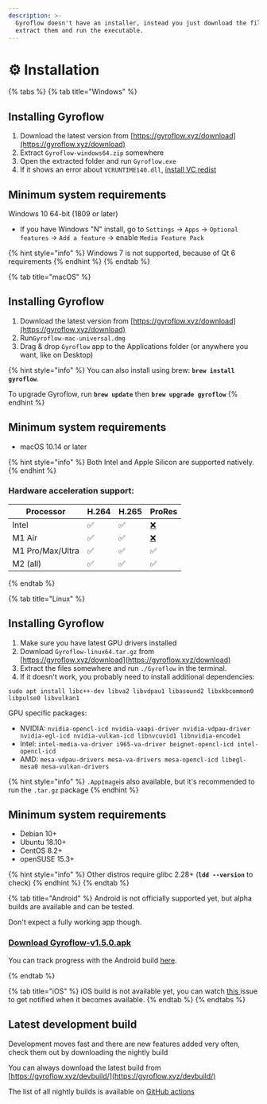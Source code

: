 ```yaml
---
description: >-
  Gyroflow doesn't have an installer, instead you just download the files,
  extract them and run the executable.
---
```


# ⚙ Installation

{% tabs %}
{% tab title="Windows" %}
## Installing Gyroflow

1. Download the latest version from [https://gyroflow.xyz/download](https://gyroflow.xyz/download)
2. Extract `Gyroflow-windows64.zip` somewhere
3. Open the extracted folder and run `Gyroflow.exe`
4. If it shows an error about `VCRUNTIME140.dll`, [install VC redist](https://aka.ms/vs/17/release/vc\_redist.x64.exe)



## Minimum system requirements

Windows 10 64-bit (1809 or later)

* If you have Windows "N" install, go to `Settings` -> `Apps` -> `Optional features` -> `Add a feature` -> enable `Media Feature Pack`

{% hint style="info" %}
Windows 7 is not supported, because of Qt 6 requirements
{% endhint %}
{% endtab %}

{% tab title="macOS" %}
## Installing Gyroflow

1. Download the latest version from [https://gyroflow.xyz/download](https://gyroflow.xyz/download)
2. Run`Gyroflow-mac-universal.dmg`
3. Drag & drop `Gyroflow` app to the Applications folder (or anywhere you want, like on Desktop)

{% hint style="info" %}
You can also install using brew: **`brew install gyroflow`**.&#x20;

To upgrade Gyroflow, run **`brew update`** then **`brew upgrade gyroflow`**
{% endhint %}



## Minimum system requirements

* macOS 10.14 or later

{% hint style="info" %}
Both Intel and Apple Silicon are supported natively.
{% endhint %}



### Hardware acceleration support:

| Processor        | H.264 | H.265 | ProRes                                  |
| ---------------- | ----- | ----- | --------------------------------------- |
| Intel            | ✅     | ✅     | [❌](https://emojipedia.org/cross-mark/) |
| M1 Air           | ✅     | ✅     | [❌](https://emojipedia.org/cross-mark/) |
| M1 Pro/Max/Ultra | ✅     | ✅     | ✅                                       |
| M2 (all)         | ✅     | ✅     | ✅                                       |
{% endtab %}

{% tab title="Linux" %}
## Installing Gyroflow

1. Make sure you have latest GPU drivers installed
2. Download `Gyroflow-linux64.tar.gz` from [https://gyroflow.xyz/download](https://gyroflow.xyz/download)
3. Extract the files somewhere and run `./Gyroflow` in the terminal.
4. If it doesn't work, you probably need to install additional dependencies:

`sudo apt install libc++-dev libva2 libvdpau1 libasound2 libxkbcommon0 libpulse0 libvulkan1`

GPU specific packages:

* NVIDIA: `nvidia-opencl-icd nvidia-vaapi-driver nvidia-vdpau-driver nvidia-egl-icd nvidia-vulkan-icd libnvcuvid1 libnvidia-encode1`
* Intel: `intel-media-va-driver i965-va-driver beignet-opencl-icd intel-opencl-icd`
* AMD: `mesa-vdpau-drivers mesa-va-drivers mesa-opencl-icd libegl-mesa0 mesa-vulkan-drivers`

{% hint style="info" %}
`.AppImage`is also available, but it's recommended to run the `.tar.gz` package
{% endhint %}



## Minimum system requirements

* Debian 10+
* Ubuntu 18.10+
* CentOS 8.2+
* openSUSE 15.3+

{% hint style="info" %}
Other distros require glibc 2.28+ (**`ldd --version`** to check)
{% endhint %}
{% endtab %}

{% tab title="Android" %}
Android is not officially supported yet, but alpha builds are available and can be tested.

Don't expect a fully working app though.

### [Download Gyroflow-v1.5.0.apk](https://github.com/gyroflow/docs.gyroflow.xyz/raw/main/.gitbook/assets/Gyroflow-v1.5.0.apk)

You can track progress with the Android build [here](https://github.com/gyroflow/gyroflow/issues/33).


{% endtab %}

{% tab title="iOS" %}
iOS build is not available yet, you can watch [this ](https://github.com/gyroflow/gyroflow/issues/34)issue to get notified when it becomes available.
{% endtab %}
{% endtabs %}



## Latest development build

Development moves fast and there are new features added very often, check them out by downloading the nightly build

You can always download the latest build from [https://gyroflow.xyz/devbuild/](https://gyroflow.xyz/devbuild/)

The list of all nightly builds is available on [GitHub actions](https://github.com/gyroflow/gyroflow/actions)



